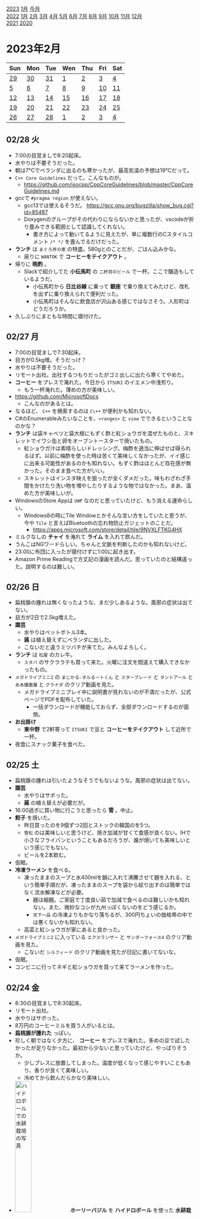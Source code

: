 [2023](README.md#2023) [1月](2023-01.md) [今月](2023-02.md)  
[2022](README.md#2022) [1月](2022-01.md) [2月](2022-02.md) [3月](2022-03.md) [4月](2022-04.md) [5月](2022-05.md) [6月](2022-06.md) [7月](2022-07.md) [8月](2022-08.md) [9月](2022-09.md) [10月](2022-10.md) [11月](2022-11.md) [12月](2022-12.md)  
[2021](README.md#2021) [2020](README.md#2020)  

2023年2月
=========

|Sun|Mon|Tue|Wen|Thu|Fri|Sat|
|---|---|---|---|---|---|---|
|[29](2023-01.md#0129-日)|[30](2023-01.md#0130-月)|[31](2023-01.md#0131-火)|[1](#0201-水)|[2](#0202-木)|[3](#0203-金)|[4](#0204-土)|
|[5](#0205-日)|[6](#0206-月)|[7](#0207-火)|[8](#0208-水)|[9](#0209-木)|[10](#0210-金)|[11](#0211-土)|
|[12](#0212-日)|[13](#0213-月)|[14](#0214-火)|[15](#0215-水)|[16](#0216-木)|[17](#0217-金)|[18](#0218-土)|
|[19](#0219-日)|[20](#0220-月)|[21](#0221-火)|[22](#0222-水)|[23](#0223-木)|[24](#0224-金)|[25](#0225-土)|
|[26](#0226-日)|[27](#0227-月)|[28](#0228-火)|[1](2023-03.md#0301-水)|[2](2023-03.md#0302-木)|[3](2023-03.md#0303-金)|[4](2023-03.md#0304-土)|

## 02/28 火

- 7:00の目覚ましで8:20起床。
- 水やりは不要そうだった。
- 朝は7°Cでベランダに出るのも寒かったが、最高気温の予想は19°Cだって。
- `C++ Core Guidelines` だって。こんなものが。
  - https://github.com/isocpp/CppCoreGuidelines/blob/master/CppCoreGuidelines.md
- gccで `#pragma region` が使えない。
  - gcc13では使えるそうだ。 https://gcc.gnu.org/bugzilla/show_bug.cgi?id=85487
  - Doxygenのグループがその代わりにならないかと思ったが、vscodeが折り畳みできる範囲として認識してくれない。
    - 書き方によって動いてるように見えたが、単に複数行のCスタイルコメント `/* */` を畳んでるだけだった。
- __ランチ__ は `まぐろ丼の恵` の特盛。580gとのことだが、ごはん込みかな。
  - 戻りに `WANTOK` で __コーヒーをテイクアウト__ 。
- 帰りに __晩酌__ 。
  - Slackで紹介してた __小伝馬町__ の `二杯目のビール` で一杯。ここで醸造もしているようだ。
    - 小伝馬町から __日比谷線__ に乗って __銀座__ で乗り換えてみたけど、改札を出ずに乗り換えられて便利だった。
    - 小伝馬町はそんなに飲食店が沢山ある感じではなさそう。人形町はどうだろうか。
- 久しぶりにまともな時間に寝付けた。

## 02/27 月

- 7:00の目覚ましで7:30起床。
- 目方が0.5kg増。そうだっけ？
- 水やりは不要そうだった。
- リモート出社。出社するつもりだったがゴミ出しに出たら寒くてやめた。
- __コーヒー__ をプレスで淹れた。今日から `ITSUKI` のイエメン中浅煎り。
  - もう一杯淹れた。薄めの方が美味しい。
- https://github.com/MicrosoftDocs
  - こんなのがあるとは。
- なるほど、 `C++` を検索するのは `C\++` が便利かも知れない。
- C#のEnumerableみたいなことを、`<ranges>` と `view` でできるということなのかな？
- __ランチ__ は袋キャベツと袋大根にもずく酢と紅ショウガを混ぜたものと、スキレットでイワシ缶と卵をオーブントースターで焼いたもの。
  - 紅ショウガ汁は素晴らしいドレッシング。梅酢を適当に伸ばせば得られるはず。以前に梅酢を使った時は苦くて美味しくなかったが、イイ感じに出来る可能性があるのかも知れない。もずく酢はほとんど存在感が無かった。そのまま食べた方がいい。
  - スキレットはインスタ映えを狙ったが全くダメだった。味もわざわざ手間をかけたり洗い物を増やしたりするような物ではなかった。まあ、温めた方が美味しいが。
- WindowsのStore Appは `UWP` なのだと思っていたけど、もう消える運命らしい。
  - Windows8の時にTile Windowとかそんな言い方をしていたと思うが、今や `Tile` と言えばBluetoothの忘れ物防止ガジェットのことだ。
    - https://apps.microsoft.com/store/detail/tile/9NVXLFTKG4HX
- ミルクなしの __チャイ__ を淹れて __ライム__ を入れて飲んだ。
- うんこはNGワードらしい。ちゃんと文脈を判断したのかも知れないけど。
- 23:00に布団に入ったが寝付けずに1:00に起き出す。
- Amazon Prime Readingで方丈記の漫画を読んだ。思っていたのと結構違った。説明するのは難しい。

## 02/26 日

- 扁桃腺の腫れは無くなったような、まだ少しあるような。風邪の症状は出てない。
- 目方が2日で2.5kg増えた。
- __園芸__
  - 水やりはペットボトル3本。
  - __蕗__ は植え替えずにベランダに出した。
  - こないだと違うミツバチが来てた。みんなよろしく。
- __ランチ__ は `松屋` のカレ牛。
  - `スタバ` のサクララテも買って来た。火曜に注文を間違えて購入できなかったもの。
- `メガドライブミニ2` の `まじかる☆タルるートくん` と `スターブレード` と `タントアール` と `ああ播磨灘` と `グラナダ` のクリア動画を見た。
  - メガドライブミニプレイ中に説明書が見れないのが不満だったが、公式ページでPDFを配布していた。
    - 一括ダウンロードが機能しておらず、全部ダウンロードするのが面倒。
- __お出掛け__
  - __東中野__ で2軒寄って `ITSUKI` で豆と __コーヒーをテイクアウト__ して近所で一杯。
- 夜食にスナック菓子を食べた。

## 02/25 土

- 扁桃腺の腫れは引いたようなそうでもないような。風邪の症状は出てない。
- __園芸__
  - 水やりはサボった。
  - __蕗__ の植え替えが必要だが。
- 16:00過ぎに買い物に行こうと思ったら __雪__ 。中止。
- __餃子__ を焼いた。
  - 昨日買ったのを9個ずつ2回とストックの韓国のを5つ。
  - `雪松` のは美味しいと思うけど、焼き加減が甘くて食感が良くない。IHで小さなフライパンということもあるだろうが、誰が焼いても美味しいという感じでもない。
  - ビールを2本飲む。
- 仮眠。
- __冷凍ラーメン__ を食べる。
  - 凍ったままのスープと水400mlを鍋に入れて沸騰させて麺を入れる、という簡単手順だが、凍ったままのスープを袋から絞り出すのは簡単ではなく流水解凍などが必要。
    - 麺は細麺。ご家庭で丁度良い茹で加減で食べるのは難しいかも知れない。また、微妙なコシが九州っぽくないのをどう感じるか。
    - `天下一品` の冷凍よりもかなり落ちるが、300円ちょいの価格帯の中では悪くないかも知れない。
  - 高菜と紅ショウガが家にあると良かった。
- `メガドライブミニ2` に入っている `エクスランザー` と `サンダーフォース4` のクリア動画を見た。
  - こないだ `シルフィード` のクリア動画を見たが日記に書いてないな。
- 仮眠。
- コンビニに行ってネギと紅ショウガを買って来てラーメンを作った。

## 02/24 金

- 8:30の目覚ましで8:30起床。
- リモート出社。
- 水やりはサボった。
- 8万円のコーヒーミルを買う人がいるとは。
- __扁桃腺が腫れた__ っぽい。
- 珍しく朝ではなく夕方に、 __コーヒー__ をプレスで淹れた。多めの豆で試したかったが足りなかった。最初から少ないと思っていたけど、やっぱりそうか。
  - 少しプレスに放置してしまった。温度が低くなって感じやすいこともあり、香りが良くて美味しい。
  - 冷めてから飲んだらかなり美味しい。
- <img src='images/%E5%86%99%E7%9C%9F%202023%2D02%2D24%2016%2049%2004.jpg' alt='ハイドロボールでの水耕栽培の写真' width='30%'> __ホーリーバジル__ を __ハイドロボール__ を使った __水耕栽培__ で試しに育てている。
  - 何度も煮えた __蒸し器__ 栽培だが、今回は上手く行っている。本棚が45°Cになる問題を換気で解決し、その後は順調だ。
  - コレの種蒔きの話が日記に書いてない。忘れてたようだ。
  - 蒸し器の容器から十分に根が伸びたので、上げ底で水を沢山あげられるようにした。根っこの毛細管現象で、ハイドロボールの中の方は十分に湿っている。これなら水やり頻度はかなり低くてもいいだろう。
- ランチは抜いた。 __間食__ に飴とナッツと中国のソイミートのおつまみを食べた。
  - ソイミートはパッケージがハチノスで、肉だと思い込んでいたが、ハチノスをイメージしたおつまみらしい。
- __晩飯__ はトムヤムスープ。
  - ナンプラーと酸味があればトムヤムと言って良さそう？
    - 今日の内容物は、冷凍餃子、春雨、オイルサーディン缶、ライム、ナンプラー、生姜、レモンドロップ、タマリンド、レモングラス、コブミカンの葉。
    - 春雨はお湯から煮て冷水で締めた。締めたものはいい食感だった。多分コレで正解だろう。
      - そこから煮込んだらコシが弱くなった。悪くないけど良くもない。もう少し太ければいい食感になるのではなかろうか。
- 風邪の症状はまだないが、うつすと悪いので飲みに行くのは控えて、土日の食料を __買い出し__ に __お出掛け__ 。
  - __新中野__ の無人販売の `雪松` の冷凍餃子を買いに行く。最近始めたラーメンも試したい。
  - その近くの `柴田屋酒店` でクラフトビールを買い込む。
  - 帰り道、ファミリーマートでカップ麺とスナックとファミチキを買う。ファミチキはプリングルスのコラボでサワーオニオン味を売ってた。やや甘味を感じる。

## 02/23 木 天皇誕生日

- __ランチ__ は酸辣湯とスナック菓子の半分。
  - 酸辣湯は春雨を試すため。
    - 前回より多い湯で茹で上げて、水で冷やしてしめたらどうだろうと試したが、前回よりは良かったが、プリプリという感じではない。
  - スナック菓子は、昨日か一昨日だと思うが、いつ開けたのか覚えてない。
- __園芸__
  - 水やりはペットボトル３本。
  - 茗荷のポットの雑草は１種類じゃないみたいだ。もう少し観察しようかどうしようか。
  - <img src='images/%E5%86%99%E7%9C%9F%202023%2D02%2D23%2015%2019%2040.jpg' alt='収穫した大量の唐辛子が種類ごとに3つのビニール袋に入った様子の写真' width='30%'> ずっとサボっていたが、 __唐辛子__ を __収穫__ する。かなり採れた。ハバネロは知り合いのお店に配る。
  - <img src='images/%E5%86%99%E7%9C%9F%202023%2D02%2D23%2014%2053%2002.jpg' alt='レモンドロップの新芽の写真' width='30%'> <img src='images/%E5%86%99%E7%9C%9F%202023%2D02%2D23%2014%2054%2046.jpg' alt='レモンドロップの枝がかなり伸びた様子' width='30%'> __レモンドロップ__ を収穫。全然元気がないと思っていたが、少しだけ __新芽__ が出てた。蕾は萎れてるが、青い実が付いてるので、最近付いた実だということになる。かなり大きく育った。剪定した方がいいかどうか。
  - <img src='images/%E5%86%99%E7%9C%9F%202023%2D02%2D23%2014%2057%2042.jpg' alt='すずなりのハバネロの実。葉っぱが少なくてカラフルな実が良く見える' width='30%'> <img src='images/%E5%86%99%E7%9C%9F%202023%2D02%2D23%2015%2022%2016.jpg' alt='ハバネロの新芽' width='30%'>  __ハバネロ__ を収穫。こうやって色とりどりに実っているところを見ると、甘くておいしそうなフルーツに見えてしまう。
    - 木のほとんどは枯れて見えるが、一部の先端にだけ新芽と蕾が付いている。
    - そこを除いて、かなり __剪定__ した。
  - <img src='images/%E5%86%99%E7%9C%9F%202023%2D02%2D23%2015%2012%2050.jpg' alt='写真 2023-02-23 15 12 50.jpg' width='30%'> <img src='images/%E5%86%99%E7%9C%9F%202023%2D02%2D23%2015%2010%2024.jpg' alt='写真 2023-02-23 15 10 24.jpg' width='30%'> 花粉の交換に良かれと思って __梅__ を並べた。 ピントが合ってないが、 __ミツバチ__ が飛んできた。受粉の心配は必要なさそうだ。実を付けるには他の種類の梅の花粉が必要だそうで、蜂がやってくれるなら安心だ。
    - 下の方の蕾も何も付いてない細い枝を少し剪定した。
  - <img src='images/%E5%86%99%E7%9C%9F%202023%2D02%2D23%2015%2016%2007.jpg' alt='写真 2023-02-23 15 16 07.jpg' width='30%'> <img src='images/%E5%86%99%E7%9C%9F%202023%2D02%2D23%2015%2016%2017.jpg' alt='写真 2023-02-23 15 16 17.jpg' width='30%'> __ライム__ と __レモン__ の __蕾__ 。ライムはこんな寒いのに蕾と新芽を出してる。レモンは初めての蕾。
- __お出掛け__ 。
  - 歩いて行くつもりだったが出るのが遅くなった。
  - 電車で __練馬__ の `渋谷園芸` へ。
    - __蕗__ の苗を220円で購入。もう花が付いてる。
    - 梅の木が少ないし、棒じゃない。もう少し早い時期に行くと楽しめそうだ。
    - ハーブや野菜は少な目。
    - 山椒の木の様子と値段を見たかったのだが見当たらなかった。この時期は置いてないものなのだろうか？
  - `フルプレ` で一杯。
    - __夏ミカン__ とは品種のことらしい。小さいのが冬ミカンで大きいのが夏ミカンだと思っていた。
      - 夏に実が付くのではなく、秋に付いた実の酸味が適度になって食べられるようになるのが初夏だということだ。
  - `か和もっち` 2号店で一杯。
  - __江古田__ に移動して `ニコラシカ` と `やきとんきむら` で一杯。 __中井__ と近所で一杯。

## 02/22 水

- 7:00の目覚ましで起床。小便を我慢できなかった。
- 寒い。外は1°Cだって。
- 水やりはサボった。
- 折角早く起きたのにダラダラするだけだったし家を出る時間もいつも通りだった。
- __ランチ__ は社食。
- GitHub で `Mermaid` ってのでMarkdownに図を表示できるそうだ。
  ```mermaid
  graph LR;
    Left-->Right;
  ```
  ````
  ```mermaid  
    graph LR;
      Left-->Right;
  ```
  ````
  - codeblock中にcodeblockを入れる方法を知った。
    `````
    ````
    ```
    content.
    ```
    ````
    `````
- C++のDoxygenコメントをC#に合わせてXMLにしようと思ったら `tparam` が無い。
  - vscode拡張の設定もなかなか動かないし、諦めることにした。
- 東西線で落合で降りて3軒寄って帰る。
  - そんなに寒くないから、どこか東京駅近辺のいいところで飲んで帰りたかったが、休み前で混んでるだろうと思って覗かなかった。
- かなり遅く帰って、カップ焼きそばを食べてしまった。

## 02/21 火

- 7:00の目覚ましで8:30起床。スヌーズ粘り過ぎ。毎回夢を見る。気持ち良かった。頭は起きても大丈夫そうだったが、体が元気ない。運動が必要だ。
- 目方が1.2kg増。ランチだけで満腹だったしね。
- [職場の __コーヒー__ の湯量と豆量](0215-office-coffee) を共に最大にしてみたら、また別の美味しさがあった。
  - 以前は湯量を倍にしたから豆も倍、と試していたが、湯量を変更したら適切な豆量は探り直す必要がある。
- 職場でもらった中国のお土産の魚豆腐はほぼカマボコ。
- `Google` は `alloca()` を使っちゃダメだってさ。
  - https://google.github.io/styleguide/cppguide.html#Nonstandard_Extensions
- >  The name "Elvis operator" refers to the fact that when its common notation, '?:', is viewed sideways, it resembles an emoticon of Elvis Presley with his signature hairstyle.
  - https://en.wikipedia.org/wiki/Elvis_operator
- ふーん。
  - https://www.scratchapixel.com/lessons/3d-basic-rendering/ray-tracing-rendering-a-triangle/moller-trumbore-ray-triangle-intersection.html
  - scalar triple product って言って、
    $$A\cdot(B\times C) = det\begin{bmatrix}
    Ax & Ay & Az \\
    Bx & By & Bz \\
    Cx & Cy & Cz
    \end{bmatrix}$$
    なんだってさ。
    - https://en.wikipedia.org/wiki/Triple_product#Scalar_or_pseudoscalar
  - 三角形と線分の交差判定で、外積と内積で三角錐の内側にいるかどうかを判定するものだと思っていたが、他の方法で算出しようとして同じ操作になるとは面白い。あとは、どれだけSIMDフレンドリーに変形できるか。
- DeepLは多分、いくらか長い文章ならプログラミング関係かどうかを知って単語を選んでくれる。
- え？そうなの？どうやって？
  - > これにより、shared_ptr<void>に対して任意の型Yのオブジェクトへのポインタを代入したとしても、Y型のデストラクタが正しく実行される。
  - https://cpprefjp.github.io/reference/memory/shared_ptr/op_destructor.html
    - `Deleter` を引数に取るバージョンは動くと思うけど、そうでないのもテンプレートでデストラクタを呼び出すのかな？
      - なるほど、こういうことができるのか。
        ```cpp
        template <typename T>
        void destract(void *p) { ((T *)p)->~T(); }
        ```
- __ランチ__ は職場の1Fの `マザーインディア` でビリヤニセット。
  - 戻りに `スタバ` でスプリングラテを __テイクアウト__ 。
    - サクララテを注文したつもりがトッピング違いのソイラテだったらしい。
- 職場でダラダラ調べものしてて21:00になったので、お酒は近所だけにした。

## 02/20 月

- 8:00の目覚ましで8:40起床。
- リモート出社。
- __コーヒー__ をウェーブフィルターで淹れた。
  - 貰い物のハワイの豆。ピーベリーだそうだ。香ばしく、程々のコクで美味しい。
  - 夕方にもう1杯、今度はプレスで淹れた。濃くしたら美味しそうだが、フィルター向きかも知れない。
- __買い物__ にお出掛け。
  - 袋キャベツを買いに行って、ついでにお勤め品のマッシュルームを購入。
  - 帰りに `スタバ` で季節商品の __桜フラペチーノをテイクアウト__ 。
- __ランチ__ は水からワンパンパスタと袋キャベツ。
  - パスタは少し焦げた。具が多い時は厳しいっぽい。
  - 袋キャベツの味付けは、タイのイワシトマト缶に、ベランダのライムの皮をすりおろして果汁を絞った。サルサ似。
- コーヒーをもう一杯、プレスで淹れたが微妙？薄いかも知れない。複雑な香りで、良さげな感じがするんだけど。
- __園芸__ 
  - <img src='images/%E5%86%99%E7%9C%9F%202023%2D02%2D20%2014%2049%2006.jpg' alt='南高梅の花。バックにハバネロ' width='30%'> <img src='images/%E5%86%99%E7%9C%9F%202023%2D02%2D20%2014%2049%2045.jpg' alt='白加賀の花。カレーリーフと絡まってる。バックにオリーブ' width='30%'> __梅__ の花が咲いた。 __南高梅__ と __白加賀__ 。 一番元気だった __豊後__ はまだ。蕾が膨らんではいるけど。ここのところ暖かかったからね。
  - [01/06に書いた新しい生姜の芽](2023-01.md#0106-ginger) が枯れたように見える。
- `#pragma once` はもう移植性があるんだね。gccは意地で実装しなかったように見えたけど、CLangが出てきて態度が変わったのかな？
- 近所のもつ焼き屋で __晩酌__ 。帰りに別の店で一杯。
- __夜食__ に酸辣湯。昨日買って来た緑豆春雨を使うため。
  - フェンピーと食感が違う。もっとムチムチしてると思ってたが、歯切れがいい。一度冷やさないとダメなのかな？そんなのある？

## 02/19 日

- こないだ同僚と `インクレディブルマシーン` の話をしてたと思ったら最近のアングリーバードの広告がそんな感じでダウンロードしたが、今のところそんな様子が無い。コンストレイントは付いたが。
- __晩飯__ と __買い物__ に __お出掛け__ 。
  - 目当てだったラーメン屋は日曜は店じまいが早い。
  - `ドンキホーテ` でエアダスターを購入。
  - `華僑服務社` で緑豆春雨とおつまみを購入。
    - 緑豆春雨は吸収が遅いそうだ。同じ緑豆からできた幅広春雨のフェンピーが好きなので、ダイエット食に試してみたい。
  - 10円パンに行列が出来てた。
  - 大久保二丁目交差点付近のにんにく焼肉を謳う `プルシン` で __晩酌__ 。ニンニクダレを沢山使えて楽しい。
  - アチコチに寄って一杯。華僑服務社で買ったおつまみを配る。

## 02/18 土

- 日記をpushしようとしたらスクリプトが失敗した。
  - アクセストークンを作り直して、ブラウザでログインし直して、で直ったけど、必要だったのはブラウザログインでの二段階認証だけだったかも知れない。
    - でも、だとするとCI/CD的に面倒じゃない？というか、何が必要なのか教えてくれよ。
- 英文法の本を読んでいても、前回何をやったのか覚えてない。
- <details><summary>テストコードでforループで配列の比較をしてるのを見て、 `Enumerable.SequenceEqual()` が使えないか見てみたら、 `Func<TSource, TSource, bool>` を取らないので `IEqualityComparer<>` の実装が必要で面倒だ。</summary>

  - 今回はintとstringなので
    ```cs
    Assert(Enumerable.SequenceEqual(expecteds, actual.Select(x => x.ParseInt())));
    ``` 
    でもいいんだけど。
  - ```cs
    Assert(expecteds.Count() == actual.Count() && 
        actual.Zip(expecteds).Where(x => x.Item1 != x.Item2.ToString()).Count() == 0);
    ```
    とか
    ```cs
    Assert(expecteds.Count() == actual.Count() && 
        actual.Select((x, i) => (x, i)).Where(x => x.x == expecteds[x.i].ToString()).Count() == 0);
    ```
    とかになるの？そうすると2回評価が必要だよね。
  </details>

- __ランチ__ は水からパスタリベンジ。
  - 近所のスーパーで冷凍餃子とカット野菜を買って来て一緒に煮る。
    - カットトマト60gで水190g。
    - 沸騰したところから、中火で10分で試す。としようと思ったけど、全体が十分に加熱する前に、まあまあ水分が減った。かき混ぜて5分、もう一度かき混ぜて5分。
    - ずっとやや強火でやって、最後に蓋を開けて水分を飛ばして、茹で加減は丁度良いところもあるが、塊だった部分は火が通っていない。
- 冷蔵庫にアイスクリームをストックしてあるんだけど、ちょっと大きいので食べる気になる機会が今のところない。
- __間食__ にカップスープで冷凍餃子を煮てみた。
  - もっと煮る必要があった。安全な温度にはなっていたが、美味しく食べるにはもっと良く煮る必要がある。
- [C++20のリファレンス](https://cpprefjp.github.io/)を見ていたが、こんなにあったっけ？
  - もう忘れてしまったのか、翻訳が進んで項目が増えたのか。
- __お出掛け__ 。
  - __中野新橋__ で __会食__ 。ついでに行く前に久しぶりの馴染みの店に顔出し。
  - 近所とか東中野でアチコチ行って4軒。

## 02/17 金

- 8:00の目覚ましで9:00起床。
- 水やりはペットボトル2本ちょっと。
- リモート出社。
- __コーヒー__ を濃い目にプレスで淹れて美味しい。
- スーパーに買い物に出たがスマホを家に忘れてしまい、写真を撮れないのでスタバとかには寄らなかった。
- __ランチ__ は袋キャベツとパスタ。
  - 袋キャベツはベランダのライムとオリーブオイルとハリッサのドレッシング。
  - パスタは水曜と同様に水からフライパンで煮てみたがまた芯が残った。
    - トマト缶を減らしてみた。また、野菜炒め用のカット野菜を一緒に煮た。
    - 時間になったので火を止めたが、水分が結構残っていた。野菜から出たものかも知れないのでそこで止めたが、もっと水を吸わせる必要があった。
    - 弱火で沸騰を維持するくらいにしたが、水分を吸わせるにはもっと強火にすべきなんだろうか。
      - 電子レンジで調理した時は、出来上がりの様子を見る限り、かなりグラグラ湧いてたと思う。
- ランチのために収穫した __ライム__ はカイガラムシの分泌物でベトベト。
  - ついでにいくらかカイガラムシ掃除。
  - 結構大きいのがいる。それでも樹勢が弱ってる感じはしないから、大したことはないのかも知れない。分泌物の塊がアチコチにあり、それだけ樹液を吸われたわけだけど。分泌物のすぐそばや上方にいない理由が良く分からない。
- 攻略サイトを見ながら `ラグナセンティ` クリア。
- `スターブレード` をやってみたが、メガドラパッドで頑張る気にはなれない。
- メガドラミニは取説見れないの？
- `Amazon Prime Reading` のチェックをして11冊。

## 02/16 木

- 8:00の目覚ましで8:30起床。
- 水やりはサボった。
- __ランチ__ は `奏す庵` のカツ丼。
  - 盛り盛りにトッピングするつもりだったがランチタイムは単品注文できないようだ。
  - 戻りに `王徳伝` で台湾の __緑茶をテイクアウト__ 。
- Google Testはバイナリを配っていないようだ。パッケージマネージャからインストールできないのは少しだけハードルが高いかも知れない。
- 同僚に誘って貰って `クラフトロック` で __会食__ 。同じ店に2日連続。
- [Puzzle Script](https://www.puzzlescript.net/) というのを教えて貰った。

## 02/15 水

- 7:00の目覚ましで8:30起床。スヌーズ頑張り過ぎ。
- `accidentally` には「ミスしてしまって」の意味もあるらしい。単に偶然のこともどちらも指すそうだ。
  <!-- cspell: disable-next-line -->
  - `tial` ではなくて `tal` なのが覚えられなそう。
- Visitor Patternは複雑過ぎると思うんだけど。
  - expatみたいだと思ったら、そういう感じでは多分何度も使ってるな。それでも正直なところ、パターンとして覚えるには厳しい。
- デザインパターンにはAbstract FactoryのほかにFactory Methodパターンがあるのか。
- IOC ContainerはFactoryだと思っていたが、デザインパターンに親しんでいる人からすると、Factoryはもっと具体的な構造を指すんだな。
- <a id="0215-office-coffee"></a>職場の __コーヒー__ は標準湯量で淹れるのが美味しい。湯量も豆の量も増減できるが、お湯と豆の量を共に増やしても同じ味にならない。
- __ランチ__ は社食のグリーンカレー。社食のカレーは結構美味しい。
- こないだから職場PCでvmmemがやたらとCPU負荷が高い。さらにその内訳も知りたいのだが。
- 帰りに `クラフトロック` と近所で __一杯__ 。

## 02/14 火

- 8:00の目覚ましで9:00起床。
- バレンタインだね。
- ゲームやってると、昔は左の親指が痛かったが、このゲームは右の方が痛い。
- 昼に食べるサラダをコンビニに買いに行った。卵も買うつもりだったが忘れた。
- 水やりはペットボトル1本。
- __コーヒー__ を薄めにプレスで淹れた。解像感があって美味しいが詰まらない。
- 今の取引先が `GitHub Enterprise` を使っている。
  - 検証用のコードは個人リポジトリを作ってそこに書いている。
  - そこに同僚からPRがきた。有難い。
  - 手元のmainはPR対象のコミットから進んでいるのでブランチを切って一度そこにマージしようと思ったがやり方が分からない。
    - マージ先のブランチを選択するコンボボックスが表示されない。同じコミットをポイントしてるから？
    - ローカルで `remote` を追加してやるものなのだろうか。
  - 結局GitHubのmainにそのままマージして、手元でrebaseした。
- スーパーに卵を買いに行って、帰りに __コーヒーをテイクアウト__ 。
  - チョコレートを付けてくれるが、ここはバレンタインデーではなくてもいつも。
- __ランチ__ は袋キャベツと袋大根に鯖缶とアレコレしたサラダと、トマトチーズパスタ。
  - 鯖缶はコンビニで買ったちょっと良さ気なハリッサ風のもの。
    - ベランダのライムを絞ったが、小さな実は粒が小さくて硬くて絞りにくい。
  - パスタはNYTに載って「これはカルボナーラじゃない」とイタリア人が激怒したというものにインスパイアされたもの。
    - レンチンカルボナーラを鍋で煮て、水分をトマト缶に替えたもの。チーズと卵を最後に和える。
      - レンチンは庫内でかなり吹き上げているようだ。そんなに強く沸騰させ続ける必要はないハズだ。1分程度で沸騰するはずだから、途中で火力を落とすと電気代にも優しいのではないかと思ったが、コンロでいいんじゃないの？
      - レンチンで洗い物が減るかと言えば、タッパーか鍋かということで、プラスチックの方が脂が落ちにくい。
  - 本当に放置したら焦げそう。
  - 今回はトマト200gに水50gだが、十分に水を吸わずに芯が残った。
    - 途中でかき混ぜて水が減ったせいもあるかも知れないが、トマトを入れてスタートするなら相当減らす必要がありそう。焦げる可能性も含めて。味も濃過ぎるかも知れない
    - トマトが濃過ぎるのは、 [こないだ作った __暗殺者のパスタ__](2023-01.md#0129-assassins-pasta) の印象のせいもありそうだ。そういや前回の経験から言えば、テフロンのフライパンなら焦げも大丈夫だろう。空炊きは不安だが。
  - 卵1個でもソースが十分に多過ぎる。
  - 食べてる時よりも、食べた後の部屋の残り香の方が美味しそうな匂い。濃ければいいってものではないんだな。
- そろそろ缶詰のラベルを全面糊付けするのはやめてもいいのでは？
- 作業用BGMのためにかなり久しぶりにYouTubeを開いたら以前に再生一時停止したままになってて驚いた。
- __コーヒー__ を濃い目にプレスで淹れた。今のところ普通が一番美味しいが、もっと濃くしたら別の展開がありそうかも。
- __コーヒー__ を更にマキネッタで淹れてミルクフォームを追加。
- __晩飯__ ？にカップスープと冷凍総菜。
- `ラグナセンティ` をいくらか進めた。0:30に終われた。

## 02/13 月

- 7:30の目覚ましで8:30起床。
- 目方が2kg増えた。半分は麺。
- リモート出社。
- 水やりは無し。
- 朝、昼に食べるサラダを買いに行った。
- __コーヒー__ をプレスで淹れた。今日から `早川亭` のエチオピアウォッシュド。
  - もう一杯をウェーブフィルターで淹れた。コチラの方が香ばしくてコーヒーらしい。どっちがいいかは悩む。
- __ランチ__ は近所に出来てた間借りカレー。かなり美味しいしお得だと思うけど、僕の食べたいのとは違う。
  - 戻りに `スタバ` でソイラテのグランデを買って帰る。が、思い出したが、夕方に飲むことで夜の空腹を抑えるのではなかったか。
- `Skyrim` が75%オフ。昔PS3版を買ったが遊ぼうとしたら本体アップデートが始まり、2度と起動しなかった。
  - 遊ばない気がする。すでに持ってるドラゴンズドグマやFableとかを遊ぶべきだ。まあ、その3本ならSkyrimが一番興味があるが。
    - 丁度いいプレイ動画があるといいけど。
- `メガドライブミニ` の収録タイトルを見ていて、 `ラグナセンティ` と `アリシアドラグーン` はアクションRPGだということを認識していなかったので、ちょっとやってみたい。
- iPhoneのライブラリからの再生で、 `My Little Lover` のアルバム `FANTASY` からの曲が続くから、曲指定で再生したのかと思ったらランダムにたまたま選ばれただけだった。
  - 家にいるんだからストリーミングで何か聞いた方が良かった。
- __晩飯__ はカップ麺。ニンニクたっぷり鯖カレーということだったがお湯を入れ過ぎた気がする。
- ラグナセンティをやってたら夜中になった。
  - しばらくセーブしないまま死んで悲しい。

## 02/12 日

- Switchでオンラインショップを覗こうとしたら本体を更新しろって、しかも自分でへニューを探して実行しろって。
- 最高気温17°Cだって。11:00現在は10°C。ベランダは程よい。
- __園芸__
  - 水やりはペットボトル2本。
  - <img src='images/%E5%86%99%E7%9C%9F%202023%2D02%2D12%2015%2008%2003.jpg' alt='写真 2023-02-12 15 08 03.jpg' width='30%'> __レモン__ の木に蕾が。
  - __コブミカン__ をカイガラムシ掃除。今まで気付いてなかったけど、柑橘系だからと見てみたらいた。手がいい匂い。
  - __梅__ の蕾は膨らんでるけどまだ。
  - 調子悪い方の __ライム__ の下の方に実が付いてまあまあ大きくいた。今まで気付かなかったのか。
  - 茗荷のポットの雑草が萎れかけてる。え？水多過ぎくらいにしてたつもりだったけど。
- __コーヒー__ をやや細めに挽いて多めの豆でウェーブフィルターで淹れた。美味しい。こうやって飲む豆だったらしい。
- __ランチ__ はカップ麺わかめラーメン胡麻豆乳鍋風にワカメと粉末食物繊維を追加したもの。
- メガドラミニ2の `シルフィード` を少し遊んだ。難しい。
  - オールクリアの動画を見た。
- __晩飯__ は __西新宿__ の `麺屋武蔵五輪洞` の辛味つけ麺に煮卵と味玉とメンマのトッピングにビール。
  - メンマはビールのつまみに先に出してもらった。100円にしてはかなり多い。
  - __茹で上げ1kgまで無料__ ということで写真映えを期待して食べてきた。
  - 本店で一度食べたことがあって、美味しかってので期待していた。美味しかった。
    - 本店のは鴨と魚介で、蕎麦をあのスープで食べたいと思った。
  - つけ汁が1回お代わりできるんだけど、丁度良く使い切った。割りスープで飲むためにもう少し欲しかったが、1杯丸々は飲めない。
  - 麺がほとんどうどん。コシが程々で、カンスイが入ってなさそうに思える。程々の太さでもう少しコシがある方が好きかも。
- 表現の自由の関係で完全自殺マニュアルを検索したら心の相談を提案された。
- `ライトクルセイダー` ってのは `トレジャー` だったのか。
- お腹一杯で寝ちゃう。結局この週末もあまり色々出来なかった。

## 02/11 土

- __コーヒー__ をやや細めに挽いて薄めにウェーブフィルターで淹れた。この豆にはこれが合うかも知れない。もう使い終わるけど。
- 水やりはサボった。
- 暖かい。
- __ランチ__ に __お出掛け__ 。
  - 大久保の `オンヘヤ` はランチをやめたそうだ。
  - __新大久保__ の `ジャガルチ市場` で参鶏湯とチャプチェとビール3杯。
    - おかずがセルフでお代わり自由。白菜キムチ、カクテキ、モヤシナムル、葉っぱ、マカロニサラダ。
    - キムチがニンニクとニラが強めで美味しい。
    - もっと山盛りおかずを食べるつもりだったが十分に満腹した。
    - 丁度昼頃に入って、余り混んでなかったが、13:30に出る頃にはほぼ満席だった。
    - 他の客は大体サムギョプサル食べ放題だった。
  - `豆林` で __コーヒーをテイクアウト__ 。
    - ドリームと読むのだそうだ。「林」はイムだから、「豆」がドルとかそんなのかな？トウからそんなに遠くないかも知れない。
  - __東中野__ の `早川亭` で __コーヒーをテイクアウト__ して豆も購入。
- 仮眠。
- 色々やりたいハズなんだけど。
- 東中野と近所で3軒。
  - TIL `I'am with stupid.`.
    - 矢印を添えて「コイツ馬鹿」ってTシャツとかにするらしい。ChatGPTが教えてくれた。
      - ChatGPTでGoogleが焦ってるみたいな報道を見て懐疑的だったが、調べものしてて候補に出たサイトに入る必要が無いと広告を表示するチャンスが減るワケだ。
      - 図が必要なサイトは著作権の問題でAIが生成できるようになるのは先だろう。それでもいつかは、かもね。

## 02/10 金

- 7:00の目覚ましで起床。
- 水やりは無し。 __梅__ にはあげてもいいかも知れなかったが、やらなくてもいいくらい。
- 雪だ。
- 早めに家を出て __日本橋駅__ で降りてコーヒーを買って行く。
  - 昨日帰りに見かけた `松秀` に行ったらテイクアウトをやっていないそうだ。
  - `羅芋豆` と書いてローズと読む店がGoogle mapによるとテイクアウトできるそうだが、外から見た感じが微妙だったのでスルー。
  - 以前にも行った `Chooze Coffee` でドリップ __コーヒーをテイクアウト__ 。前回は時間に余裕がなかったので汲み置きのだった。
- 昨日もだけど、三越の __あんこ博__ に開店前から大行列。
- `スカイツリー` が頭を雲に隠してる。雪で全体が見えにくい。
- __ランチ__ は `ブッチャーブラザーズ` でステーキプレート1.5倍とハンバーグ。
  - 昨日の店の系列店。雪だから並ばずに入れるかと思って、開店と同時に行ってみたら僕が最初だった。
    - ハンバーグが美味しい。ステーキは肉が固いが慣れると特有の良さがある。
  - みぞれ。
  - 歩いていたらおでん屋の `お多幸` を見つけた。ランチもやってるらしい。
    - そういや神田と言えば `まつや` があるはずだと思って検索したら、ほぼ __秋葉原__ だった。と思ったら昼休みでも全然歩けそうだ。
    - 秋葉原までランチに歩けるとしたら、秋葉原は __デカ盛り__ の店が多いんじゃなかったっけ？
    - と思って検索したら多くが駅の向こうだった。試してみないと分からない。
  - 戻りに `Bless` で __コーヒーをテイクアウト__ 。機械抽出。
- 雨の中、 __東中野__ で3軒、近所で1軒巡って __一杯__ 。

## 02/09 木

- 7:00の目覚ましで7:30起床。
- 水やりはサボった。
- 少し早く家を出たので __日本橋駅__ で降りて `SR Coffee Roaster & Bar` で __コーヒーをテイクアウト__ 。
  - 浅煎り寄りで5種類の豆。
  - ワインボトルが奥のガラス張りの部屋に沢山並んでいて、夜も行ってみたい。
- 職場への到着がギリギリ過ぎた。あの辺に行くなら、さらにもう少し早く出る必要がある。
  - 江戸橋を渡ろうとしたが、工事中だった。反対側の歩道は使えそうだったが、歩道橋で渡っているときに気付いた。
- 今はスペルチェックの辞書をdocumentsリポジトリで1つにしてるが、サブフォルダ毎に分けるとしたら、どういう設定にしたらいいのかな？
  - vscodeのワークスペース作って、マルチルートとしてサブフォルダを登録するのかな？
- __ランチ__ は __神田__ の `東京ブッチャーズ` でステーキプレート。
  - カレーが燻製の香りで珍しい。
  - 姉妹店の `ブッチャーブラザーズ` に行きたかったけど行列してた。
    - 火曜も行こうとして、6人並んでいたのがグループだから入れないのか行列なのか分からずにパスした。
    - 明日が雪予報だから挑戦してみる。ダメなら今度は遅い時間に挑戦。
  - 戻りに `エース` で __コーヒーをテイクアウト__ 。
    - テイクアウト可能なのは汲み置きのブレンドだけ。 `斎藤コーヒー` も `山形屋` もそうだし、この辺では多い業態のようだ。
- 凄い名前の人が入社してきた。
- Unityの起動が遅いのは当然だと思うがUnityHubはさっさと起動して欲しい。
- 夕方に社食のソイラテ大を飲むようになって、昼が普通の量でも夜に空腹を感じにくくなった。
- 職場でダラダラ調べものしててキリが悪くて退社が遅くなった。
- 近所で一杯やって帰宅。

## 02/08 水

- 7:00の目覚ましで8:10起床。
- 水やりはペットボトル2本。
- __体重の推移__ を見直してみると、職場が変わってから __3kg程度は底上げ__ されているように見える。
- <img src='images/%E5%86%99%E7%9C%9F%202023%2D02%2D08%209%2009%2039.jpg' alt='写真 2023-02-08 9 09 39.jpg' width='30%'> 電車のホームの整列位置が後ろに移動していた。
- 職場のコーヒーを淹れるときに濃さを調節出来て、どのくらいの薄めがいいのか探っていたが、久しぶりに標準で飲んだら美味しい。
  - 最近は倍量で淹れることが多かったのを湯量も標準にしたので、そちらも関係があるかも知れない。
- __ランチ__ は社食でカシミールカレー。クローブが強くていい香りだった。
- 今のところ一番分かりやすかったCMakeの解説。
  - https://zenn.dev/rjkuro/articles/054dab5b0e4f40
- Yahoo!天気は今日は雨は降らないと言っていたが降った。
- 帰りに __晩酌__
  - 東京駅の `旅する子ブタ` で晩酌。ワインを白2杯赤1杯。まあまあグラスワインの種類があった。入れ替え頻度はどうなんだろうか。
- 久しぶりに `AppAgg` をチェックして2本ダウンロード。
  - `Hello Human` は脱出ゲームのような謎解きのようなゲーム。雰囲気がいいし悪くない。ボリュームが少ないが、インディーの無料のなら十分に良く出来てる。
  - `Potion Puzzle` は物理演算のボールを特定個数だけ特定の出口に誘導するゲーム。28ステージしかない。途中でやる気をなくしたのだろうか。もったいない。
  - これまでは割引きゲームで調べていたが、更新順にしたら良かった。以前はAppZappというのを使っていたが、GPDRでサービスをやめてしまった。ソッチだと、割引きor無料ゲーム更新というのがあって便利だった。

## 02/07 火

- 7:00の目覚ましで8:20起床。
- __園芸__
  - 水やりは不要そうだったので無し。
  - <img src='images/%E5%86%99%E7%9C%9F%202023%2D02%2D07%209%2004%2005.jpg' alt='写真 2023-02-07 9 04 05.jpg' width='30%'> __ホーリーバジル__ に花芽が付いたので摘んだ。早いな。まあ、ポットで買ってきた時もすぐに付けたんだけど。
- __ランチ__ は __神田__ の `Ramp Cap` でローストビーフ丼とハンバーグ定食。
  - 渋谷店にも行ったことがある。若い女の子がニコニコしながら働いていて、いい会社かも知れないと思った。
    - 丼があるからハンバーグは単品だと嬉しいんだけど、定食だけだというのでライスは無しにして貰った。
    - ローストビーフは割と丁度良い火加減と厚さ。ハンバーグのソースが牛筋煮込みで筋肉が乗っていて素晴らしいお得感だ。
  - 戻りに `瀧本珈琲` で __コーヒーをテイクアウト__ 。
  - 戻りに少し神田付近を散歩して、何軒かランチに行くべき店の目星を付けてきた。
    - ワインバーをネットで検索してもあまり出ないけど、結構ある。
- `Coba` の曲が沢山入っているハズなのになかなか掛からないな、と思った。
  - 作業用音楽として聞くプレイリストがいくつかある。
    - 星が最低でも1つ付いているもの、3つ付いているもの、iPhone用。
      - iPhone用は、あんまり聞かないものを抜いたもの。iTunesからの同期対象はこのプレイリスト。
    - Cobaに星が付いてないとは思えないんだけど、星をつける習慣が無い頃に買ったアルバムだっただろうか。
  - 入っているもの全部対象になるように、全曲シャッフルにした。
  - したらすぐに `紙ふうせん` の `冬が来る前に` が流れて懐かしかった。
    - ラルクの `Honey` は何度も歌ったが、覚えてるのとアチコチ違う。頭の中で結構改変してしまっていたらしい。
    - 全曲シャッフルのハズなのに忖度が激しい。星を考慮してるようだ。
  - iPhoneのインターフェースだと、星のリストが見れない。
    - それで昔、ライブラリの楽曲をクエリするアプリを作ろうと思ったんだけど、あんまり真面目に星を付けなくなったりストリーミングを聞くようになったりで放置していた。
    - 今の職場がWifiを解放していないので端末のローカルのライブラリから掛けるようになって、また欲しくなった。

- <details><summary>エンディアン変換を階層的に行ったら速くなのるかな？64bitsなら明らかだが。</summary>

  - ```cpp
    return (x << 24) | ((x & 0x00ff00ff) << 8) | ((x >> 8) & 0x00ff00ff) | (x >> 24);
    ```
    9 ops and latencies.
  - ```cpp
    unsigned int x2 = ((x & 0x00ff00ff) << 8) | ((x >> 8) & 0x00ff00ff);
    return (x2 >> 16) | (x2 << 16);
    ```
    8 ops and latencies.
  - ```cpp
    unsigned long long x2 = ((x & 0x00ff00ff00ff00ffLL) << 8) | ((x >> 8) & 0x00ff00ff00ff00ffLL);
    unsigned long log x3 = ((x2 & 0x0000ffff0000ffffLL) << 16) | ((x >> 16) & 0x0000ffff0000ffffLL);
    return (x3 << 32) | (x3 >> 32);
    ```
    13 ops and latencies.

  </details>

- <details><summary>C#のstackallocを使ってみた。</summary>

  - ```cs
    var source = new byte[] { 0x12, 0x34, 0x56, 0x78 };
    ReadOnlySpan<byte> reversed = stackalloc byte[] { source[3], source[2], source[1], source[0] };
    var result = BitConverter.ToInt32(reversed);
    ```
  - `System.BitConverter` を使ってエンディアン変換していたコードを見たことがあって、BitConverterに渡すArrayをスワップすると破壊してしまうし、Arrayをヒープ確保したくない。
    - ValueTuple.AsSpan()があれば `BitConverter.ToInt32((v[3], v[2], v[1], v[0]).AsSpan())` でスタック確保でエンディアン変換できるのに。
  - BinaryPrimitives.ReverseEndianness() っていうのがあるけど、CLSコンプライアントではない、ってのは何にどのくらい影響があるんだろう。
    - https://learn.microsoft.com/en-us/dotnet/api/system.buffers.binary.binaryprimitives.reverseendianness
  - まあ、前記のビット演算がいいと思うけどね。

  </details>

- つーか、CPU命令に実装されるべきだろう。ハードウェアならかなり安く実装できるだろうに。命令コード空間をケチってるのか。
- `endianness` の登録先はユーザー辞書だな。
- 帰りに __一杯__ 。
  - `クラフトロック` で一杯。

## 02/06 月

- 7:00の目覚ましで7:40起床。
- 水やりは無し。
- Unityやってて `[Serializable]` とかに慣れてて `[DataContract]` の意味合いを理解できなかったが、こういうことなのかな。
  - https://learn.microsoft.com/en-us/dotnet/api/system.runtime.serialization.datacontractattribute#data-contracts
- C#の実行時コンパイル。
  - https://learn.microsoft.com/en-us/dotnet/api/microsoft.csharp.csharpcodeprovider
  - https://learn.microsoft.com/en-us/dotnet/csharp/programming-guide/concepts/expression-trees/
  - メソッド名で `Invoke()` するのは簡単なんだけど、引数無しのstaticメソッド以外は色々と自力で解決する必要がある。
- (01/27の `Task.Yield()` の件)[2023-01.md#0127-yielding-thread] だけど、リアルスレッドが無いからUnityスレッドに回らないのは当たり前な気がしてきた。
- __ランチ__ は `Steak the First` でハラミステーキ単品200gとハンバーグ単品200gとサラダ大。
  - 片方単品片方セットで頼んだつもりだったが両方単品だった。むしろそちらの方が良かったので嬉しい。
  - 戻りに `Green bean to bar` で __ホットチョコレートをテイクアウト__ 。
    - コーヒーの代わり。
    - いつもある普通のと、フランボワーズとあって迷ったが初めてなので普通のにした。
- https://cmake.org/cmake/help/latest/guide/tutorial/index.html
- git mergeするのに、マージされる側のコミットにいないといけないと思っていたけど、そんなことはないらしい。
  - https://learngitbranching.js.org/ をやってみて知った。
- 友人の送別会。韓国に2年間行ってくるそうだ。

## 02/05 日

- __園芸__
  - 水やりはペットボトル3本。
  - 蜂のような虫が飛んできてすぐにどこかへ行った。梅が咲きそうで、授粉をどうしようかと思っていたが、蜂がいるなら嬉しい。
- __ランチ__ はカップ麺とカット野菜とコンビニの角煮。
  - 二郎インスパイアのカップ麺で、まず分量のお湯で短めに麺を茹でて丼によける。そのお湯にカット野菜を入れて沸騰したらスープを溶く。ドンプリにスープを入れ、野菜を盛り、角煮を乗せる。思ったより野菜のカサが減って、見た目のインパクトをあまり強くできなかった。
- __新宿三丁目__ の `マルゴグランデ` で友人と __会食__ 。
- 帰りに買い物。 __イスラム横丁__ でガーリックパウダーと、近所のスーパーでキッチンペーパーとカップ麺。

## 02/04 土

- __コーヒー__ をプレスで淹れた。
  - やや薄めで淹れたが、湯温と豆を挽く粗さも調整できるんだったな。
- `千疋屋` の __フルーツ食べ放題__ の予約がもう終わっていた。次回は3/1正午から。
- 不織布マスクを洗濯していた。コロナ初期、毛羽立った不織布マスクをしている人を見て、そこまでするかと思ったものだが。
- 毛布を洗濯。
- __園芸__
  - 水やりは不要そうなのでしなかった。
  - 久しぶりにカイガラムシ掃除。
    - まあまあ大きいのがいた。この寒さでまだ育つのか。
    - アチコチに蝋蜜の塊らしきものがあって、恐らくカイガラムシが作ったものだ。こんなに沢山生成できるほどライムの栄養を吸ったというのは許せない感じがする。
- __ランチ__ は袋の千切りキャベツと袋のレタスとレンチンカルボナーラ。
  - カルボナーラはお湯が吹いて庫内を汚していた。割と大きな容器を使う必要がある。
  - チーズ少な目卵2個にして、袋の野菜とパスタと両方に丁度良いくらいだった。パスタだけなら半分でもいいかも。
- __お出掛け__
  - __東中野__ のビアバーで __一杯__ 。
  - 自然派ワインのバーで一杯やって、静岡おでんをテイクアウトして、近くのバーに差し入れ。

## 02/03 金

- 7:00の目覚ましを8:00に掛け直して8:30起床。
- リモート出社にする。
- __コーヒー__ をプレスで淹れた。
  - かなり薄めに淹れてみて、割といいけどグッと来ない。
  - もう一杯濃いめに淹れて少しずつ薄くした。やはりやや薄めが丁度良い。
- __ランチ__ は __西新宿__ のカレー屋 `きんもち` でチキンカレーと野菜カレーをテイクアウト。
  - 帰りに __初台__ の `GET BETTER` で __コーヒーをテイクアウト__ 。
  - どこかコンビニでキャベツの千切りを買おうと思っていて、 `サミット` で買っていく。ついでにナムル盛り合わせと牛乳と卵。
    - いろんな恵方巻が売っていて欲しくなったがカレー2人前買ってある。
- 電子レンジの調子が悪い。
- Wikipediaを見てると、日本語ページを読むよりも英語ページをDeepLに翻訳させた方が読みやすいことがしばしばある。
- 折角牛乳があるので __チャイ__ を淹れた。茶葉が少なかった。難しい。
- __夕食__ はナムルとキャベツの千切りとカップ春雨スープに溶きたまを入れたものとななちき2つ。
  - 春雨スープは溶きたまにするために鍋で茹でた。蒸発したのか、水分が足りなくて熱い春雨の和え物になった。
  - ナムルとキャベツで足りなかったから春雨スープを食べて、それでも足りないのでコンビニに行った。
    - 食べ始めると口が欲しがるんだよね。お腹は満腹ではないものの要望は発してなかった。
    - 歩いていると、食欲が落ち着いた。そういう意味では外食はダイエット向きかもね。
    - コンビニで色々と食料のストックを買った。
      - キャベツの千切りを買って土曜に食べようかと思ったが、食べたいと思ってから買いに行こうと思い直した。

## 02/02 木

- 7:00の目覚ましで7:10起床。
- 水やりはペットボトル1本。
- __ランチ__ は `クリスプサラダワークス` のサラダとソイラテ。
  - 近隣店舗のテイクアウト可能なランチを予約してデリバリーしてもらうサービスがあって、それが割引きだった。1500円が1000円で、多分直接買うよりも安い。
    - でも、同じビルのB1Fなので、今後は自分で取りに行くだろう。
- へえ。`わ板` `ぬ板`
- 半開区間のことを日記に書いたことが無かったのか。
- __東中野__ で会食。仲のいい焼肉屋。
- 2軒寄って帰る。

## 02/01 水

- 8:00の目覚ましで8:40起床。ギリギリ。
- 水やりはサボった。
- 電車混雑。
- `保守性` は日本語ではMaintainabilityだが、中国語ではConservativeだそうだ。
- `Task.Yield()` の話だけど、Unityスレッドがタスクじゃないから譲っても実行されないのかも知れない。コンストラクタで [TaskCreationOptions](https://learn.microsoft.com/en-us/dotnet/api/system.threading.tasks.taskcreationoptions) を渡すという話かも。
- __ランチ__ は社食の定食とカフェラテ大。ソイミートのチリコンカンが美味しそうだと思ったが売り切れだった。
- `g++` が無いと `gcc` はc++をコンパイルできないのか。
- law, rule, convention, tradition, practice, common usage, custom, habit.
  - regular? standard? agree?
- annoy, bother, worry, disturb, trouble
- DeepLで質問を翻訳してChatGPTに聞いて、返答をDeepLに翻訳してもらう。

  - <details><summary>Q: What is the difference between INSTANT and IMMEDIATE in a programming context?</summary>

    A: In a programming context, the terms "instant" and "immediate" are often used to refer to the speed at which an action is executed or the amount of time it takes for a change to take effect.

    "Instant" typically refers to something that happens very quickly, but may still have some delay. For example, a function that is executed "instantly" might still take a fraction of a second to run.

    "Immediate" refers to something that happens without any delay, as soon as possible. An action that is executed "immediately" will happen as soon as the conditions for its execution are met, with no delay.

    In summary, "instant" usually refers to quick execution, while "immediate" refers to execution without delay.
    </details>

- `consistant` と `consistent` でこんなに意味が違うとは。
- 帰りに __晩酌__ 。
  - 隣のビルの `Steak the First` で __晩酌__ 。
    - 立ち飲みカウンターでは期間限定でドリンクが300円、ワインのボトルが半額だそうだ。
    - カットステーキを注文したんだけど、ソースが付いてない。塩コショウのみ。強気だ。
  - 近所で1軒寄って帰る。

<!-- cSpell:words Chooze vmmem WANTOK bmatrix -->
<!-- cspell:ignoreRegExp 0x[0-9A-Fa-f]+[lL]* -->
